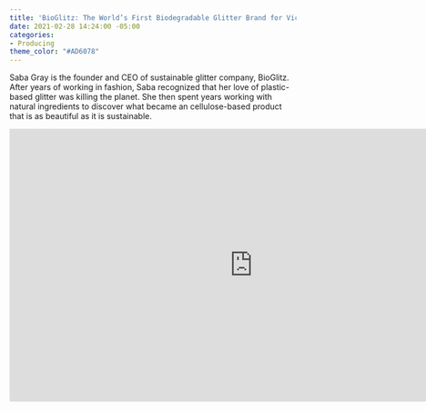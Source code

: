 ```yaml
---
title: 'BioGlitz: The World’s First Biodegradable Glitter Brand for Vice'
date: 2021-02-28 14:24:00 -05:00
categories:
- Producing
theme_color: "#AD6078"
---
```


Saba Gray is the founder and CEO of sustainable glitter company, BioGlitz. After years of working in fashion, Saba recognized that her love of plastic-based glitter was killing the planet. She then spent years working with natural ingredients to discover what became an cellulose-based product that is as beautiful as it is sustainable. 

<iframe width="854" height="480" src="https://www.youtube.com/embed/0OvgSWLHwbY" frameborder="0" allow="accelerometer; autoplay; clipboard-write; encrypted-media; gyroscope; picture-in-picture" allowfullscreen></iframe>